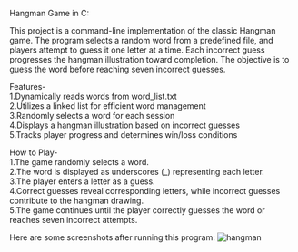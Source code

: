 Hangman Game in C:

This project is a command-line implementation of the classic Hangman game. The program selects a random word from a predefined file, and players attempt to guess it one letter at a time. Each incorrect guess progresses the hangman illustration toward completion. The objective is to guess the word before reaching seven incorrect guesses.

Features-
<br>
1.Dynamically reads words from word_list.txt
<br>
2.Utilizes a linked list for efficient word management
<br>
3.Randomly selects a word for each session
<br>
4.Displays a hangman illustration based on incorrect guesses
<br>
5.Tracks player progress and determines win/loss conditions

How to Play-
<br>
1.The game randomly selects a word.
<br>
2.The word is displayed as underscores (_) representing each letter.
<br>
3.The player enters a letter as a guess.
<br>
4.Correct guesses reveal corresponding letters, while incorrect guesses contribute to the hangman drawing.
<br>
5.The game continues until the player correctly guesses the word or reaches seven incorrect attempts.

Here are some screenshots after running this program:
![hangman](https://github.com/user-attachments/assets/f4936c71-dd5a-484e-9e1c-598c9ab05667)





